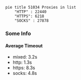 
```mermaid
pie title 51034 Proxies in list
    "HTTP" : 22440
    "HTTPS": 6218
    "SOCKS" : 27878
```

### Some Info
#### Average Timeout

- mixed: 3.2s
- http: 1.3s
- https: 8.3s
- socks: 4.8s